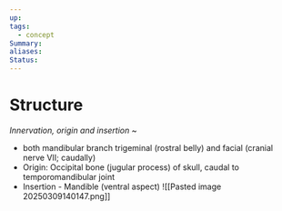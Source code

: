 ```yaml
---
up: 
tags:
  - concept
Summary: 
aliases: 
Status:
---
```

# Structure
*Innervation, origin and insertion*
~
- both mandibular branch trigeminal (rostral belly) and facial (cranial nerve VII; caudally)
- Origin: Occipital bone (jugular process) of skull, caudal to temporomandibular joint
- Insertion - Mandible (ventral aspect)
![[Pasted image 20250309140147.png]]